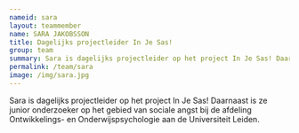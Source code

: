 ```yaml
---
nameid: sara
layout: teammember
name: SARA JAKOBSSON 
title: Dagelijks projectleider In Je Sas!
group: team
summary: Sara is dagelijks projectleider op het project In Je Sas! Daarnaast is ze junior onderzoeker op het gebied van sociale angst bij de afdeling Ontwikkelings- en Onderwijspsychologie aan de Universiteit Leiden.
permalink: /team/sara
image: /img/sara.jpg
---
```


Sara is dagelijks projectleider op het project In Je Sas! Daarnaast is ze junior onderzoeker op het gebied van sociale angst bij de afdeling Ontwikkelings- en Onderwijspsychologie aan de Universiteit Leiden.

